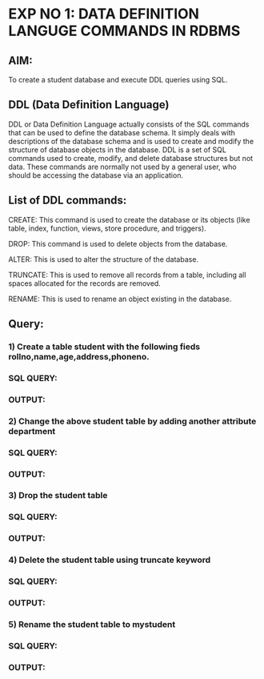 # EXP NO 1: DATA DEFINITION LANGUGE COMMANDS IN RDBMS

## AIM:
To create a student database and execute DDL queries using SQL.


## DDL (Data Definition Language)

DDL or Data Definition Language actually consists of the SQL commands that can be used to define the database schema. It simply deals with descriptions of the database schema and is used to create and modify the structure of database objects in the database. DDL is a set of SQL commands used to create, modify, and delete database structures but not data. These commands are normally not used by a general user, who should be accessing the database via an application.

 
## List of DDL commands: 

CREATE: This command is used to create the database or its objects (like table, index, function, views, store procedure, and triggers).

DROP: This command is used to delete objects from the database.

ALTER: This is used to alter the structure of the database.

TRUNCATE: This is used to remove all records from a table, including all spaces allocated for the records are removed.

RENAME: This is used to rename an object existing in the database.


## Query:
### 1) Create a table student with the following fieds rollno,name,age,address,phoneno.

### SQL QUERY: 


### OUTPUT:

### 2) Change the above student table by adding another attribute department

### SQL QUERY: 

### OUTPUT:


### 3) Drop the student table
 
### SQL QUERY: 


### OUTPUT:


### 4) Delete the student table using truncate keyword

### SQL QUERY: 


### OUTPUT:



### 5) Rename the student table to mystudent

### SQL QUERY: 


### OUTPUT:
